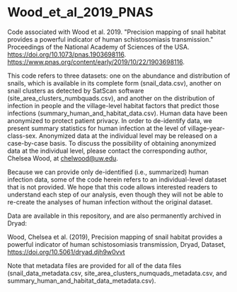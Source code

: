 # Wood_et_al_2019_PNAS
Code associated with Wood et al. 2019. "Precision mapping of snail habitat provides a powerful indicator of human schistosomiasis transmission." Proceedings of the National Academy of Sciences of the USA. https://doi.org/10.1073/pnas.1903698116. https://www.pnas.org/content/early/2019/10/22/1903698116. 

This code refers to three datasets: one on the abundance and distribution of snails, which is available in its complete form (snail_data.csv), 
another on snail clusters as detected by SatScan software (site_area_clusters_numbquads.csv), and another on the distribution of infection in people and the village-level habitat factors that predict those infections (summary_human_and_habitat_data.csv). Human data have been anonymized to protect patient privacy. In order to de-identify data, we present summary statistics for human infection at the level of village-year-class-sex. Anonymized data at the individual level may be released on a case-by-case basis. To discuss the possibility of obtaining anonymized data at the individual level, please contact the corresponding author, Chelsea Wood, at chelwood@uw.edu.

Because we can provide only de-identified (i.e., summarized) human infection data, some of the code herein refers to an individual-level dataset that is not provided. We hope that this code allows interested readers to understand each step of our analysis, even though they will not be able to re-create the analyses of human infection without the original dataset.

Data are available in this repository, and are also permanently archived in Dryad:

Wood, Chelsea et al. (2019), Precision mapping of snail habitat provides a powerful indicator of human schistosomiasis transmission, Dryad, Dataset, https://doi.org/10.5061/dryad.djh9w0vvt

Note that metadata files are provided for all of the data files (snail_data_metadata.csv, site_area_clusters_numquads_metadata.csv, and summary_human_and_habitat_data_metadata.csv).
